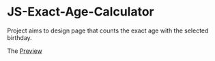# JS-Exact-Age-Calculator
Project aims to design page that counts the exact age with the selected birthday.

The <a href="https://adanurk.github.io/JS-Exact-Age-Calculator/">Preview</a>
